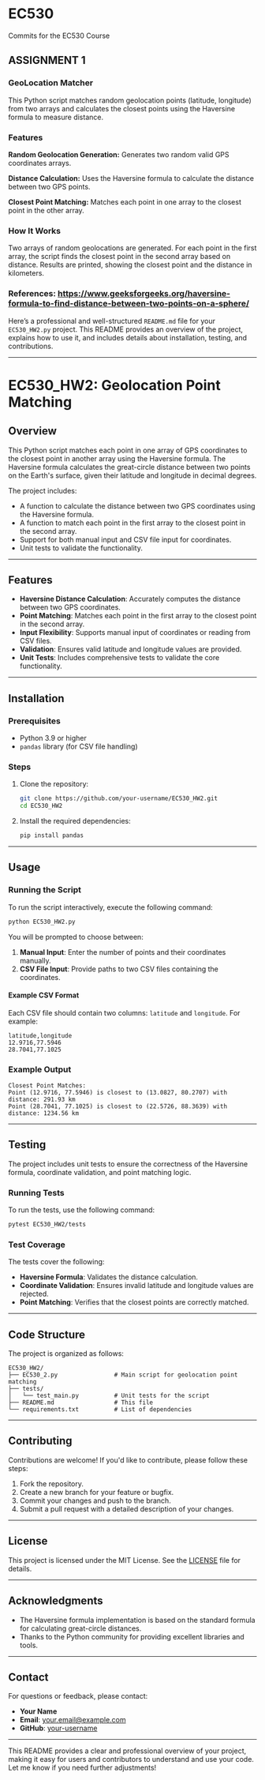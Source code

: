 # EC530
Commits for the EC530 Course

## ASSIGNMENT 1
### GeoLocation Matcher
This Python script matches random geolocation points (latitude, longitude) from two arrays and calculates the closest points using the Haversine formula to measure distance.

### Features
__Random Geolocation Generation:__ Generates two random valid GPS coordinates arrays.

__Distance Calculation:__ Uses the Haversine formula to calculate the distance between two GPS points.

__Closest Point Matching:__ Matches each point in one array to the closest point in the other array.

### How It Works
Two arrays of random geolocations are generated.
For each point in the first array, the script finds the closest point in the second array based on distance.
Results are printed, showing the closest point and the distance in kilometers.

### References: https://www.geeksforgeeks.org/haversine-formula-to-find-distance-between-two-points-on-a-sphere/

Here’s a professional and well-structured `README.md` file for your `EC530_HW2.py` project. This README provides an overview of the project, explains how to use it, and includes details about installation, testing, and contributions.

---

# EC530_HW2: Geolocation Point Matching

## Overview
This Python script matches each point in one array of GPS coordinates to the closest point in another array using the Haversine formula. The Haversine formula calculates the great-circle distance between two points on the Earth's surface, given their latitude and longitude in decimal degrees.

The project includes:
- A function to calculate the distance between two GPS coordinates using the Haversine formula.
- A function to match each point in the first array to the closest point in the second array.
- Support for both manual input and CSV file input for coordinates.
- Unit tests to validate the functionality.

---

## Features
- **Haversine Distance Calculation**: Accurately computes the distance between two GPS coordinates.
- **Point Matching**: Matches each point in the first array to the closest point in the second array.
- **Input Flexibility**: Supports manual input of coordinates or reading from CSV files.
- **Validation**: Ensures valid latitude and longitude values are provided.
- **Unit Tests**: Includes comprehensive tests to validate the core functionality.

---

## Installation

### Prerequisites
- Python 3.9 or higher
- `pandas` library (for CSV file handling)

### Steps
1. Clone the repository:
   ```bash
   git clone https://github.com/your-username/EC530_HW2.git
   cd EC530_HW2
   ```

2. Install the required dependencies:
   ```bash
   pip install pandas
   ```

---

## Usage

### Running the Script
To run the script interactively, execute the following command:
```bash
python EC530_HW2.py
```

You will be prompted to choose between:
1. **Manual Input**: Enter the number of points and their coordinates manually.
2. **CSV File Input**: Provide paths to two CSV files containing the coordinates.

#### Example CSV Format
Each CSV file should contain two columns: `latitude` and `longitude`. For example:
```
latitude,longitude
12.9716,77.5946
28.7041,77.1025
```

### Example Output
```
Closest Point Matches:
Point (12.9716, 77.5946) is closest to (13.0827, 80.2707) with distance: 291.93 km
Point (28.7041, 77.1025) is closest to (22.5726, 88.3639) with distance: 1234.56 km
```

---

## Testing
The project includes unit tests to ensure the correctness of the Haversine formula, coordinate validation, and point matching logic.

### Running Tests
To run the tests, use the following command:
```bash
pytest EC530_HW2/tests
```

### Test Coverage
The tests cover the following:
- **Haversine Formula**: Validates the distance calculation.
- **Coordinate Validation**: Ensures invalid latitude and longitude values are rejected.
- **Point Matching**: Verifies that the closest points are correctly matched.

---

## Code Structure
The project is organized as follows:
```
EC530_HW2/
├── EC530_2.py                # Main script for geolocation point matching
├── tests/
│   └── test_main.py          # Unit tests for the script
├── README.md                 # This file
└── requirements.txt          # List of dependencies
```

---

## Contributing
Contributions are welcome! If you'd like to contribute, please follow these steps:
1. Fork the repository.
2. Create a new branch for your feature or bugfix.
3. Commit your changes and push to the branch.
4. Submit a pull request with a detailed description of your changes.

---

## License
This project is licensed under the MIT License. See the [LICENSE](LICENSE) file for details.

---

## Acknowledgments
- The Haversine formula implementation is based on the standard formula for calculating great-circle distances.
- Thanks to the Python community for providing excellent libraries and tools.

---

## Contact
For questions or feedback, please contact:
- **Your Name**  
- **Email**: your.email@example.com  
- **GitHub**: [your-username](https://github.com/your-username)

---

This README provides a clear and professional overview of your project, making it easy for users and contributors to understand and use your code. Let me know if you need further adjustments!
